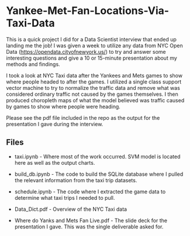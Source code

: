 # Yankee-Met-Fan-Locations-Via-Taxi-Data

This is a quick project I did for a Data Scientist interview that ended up landing me the job!  I was given a week to utilize any data from NYC Open Data (https://opendata.cityofnewyork.us/) to try and answer some interesting questions and give a 10 or 15-minute presentation about my methods and findings.

I took a look at NYC Taxi data after the Yankees and Mets games to show where people headed to after the games.  I utilized a single class support vector machine to try to normalize the traffic data and remove what was considered ordinary traffic not caused by the games themselves.  I then produced choropleth maps of what the model believed was traffic caused by games to show where people were heading.  

Please see the pdf file included in the repo as the output for the presentation I gave during the interview.  

## Files

* taxi.ipynb - Where most of the work occurred.  SVM model is located here as well as the output charts.
* build_db.ipynb - The code to build the SQLite database where I pulled the relevant information from the taxi trip datasets.
* schedule.ipynb - The code where I extracted the game data to determine what taxi trips I needed to pull.  

* Data_Dict.pdf - Overview of the NYC Taxi data
* Where do Yanks and Mets Fan Live.pdf - The slide deck for the presentation I gave.  This was the single deliverable asked for.  


